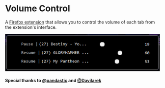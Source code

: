 # Volume Control

A [Firefox extension](https://addons.mozilla.org/en-US/firefox/addon/volume-control-tabs/) that allows you to control the volume of each tab from the extension's interface.

<p align="center">
    <img src="https://raw.githubusercontent.com/vzze/volume-control/main/screenshot.png">
</p>

#### Special thanks to [@pandastic](https://github.com/bandastic) and [@Davilarek](https://github.com/Davilarek)
